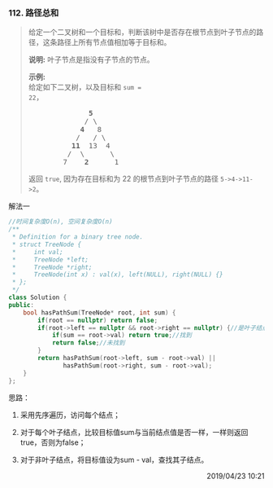 ### 112. 路径总和

> <div
> class="content__2ebE"><p>给定一个二叉树和一个目标和，判断该树中是否存在根节点到叶子节点的路径，这条路径上所有节点值相加等于目标和。</p>
> 
> <p><strong>说明:</strong>&nbsp;叶子节点是指没有子节点的节点。</p>
> 
> <p><strong>示例:</strong>&nbsp;<br> 给定如下二叉树，以及目标和 <code>sum =
> 22</code>，</p>
> 
> <pre>              <strong>5</strong>
>              / \
>             <strong>4 </strong>  8
>            /   / \
>           <strong>11 </strong> 13  4
>          /  \      \
>         7    <strong>2</strong>      1 </pre>
> 
> <p>返回 <code>true</code>, 因为存在目标和为 22 的根节点到叶子节点的路径
> <code>5-&gt;4-&gt;11-&gt;2</code>。</p> </div>

解法一
```cpp
//时间复杂度O(n), 空间复杂度O(n)
/**
 * Definition for a binary tree node.
 * struct TreeNode {
 *     int val;
 *     TreeNode *left;
 *     TreeNode *right;
 *     TreeNode(int x) : val(x), left(NULL), right(NULL) {}
 * };
 */
class Solution {
public:
    bool hasPathSum(TreeNode* root, int sum) { 
        if(root == nullptr) return false;
        if(root->left == nullptr && root->right == nullptr) {//是叶子结点
            if(sum == root->val) return true;//找到
            return false;//未找到
        }
        return hasPathSum(root->left, sum - root->val) ||
               hasPathSum(root->right, sum - root->val);
    }
};
```

思路：
1. 采用先序遍历，访问每个结点；
2. 对于每个叶子结点，比较目标值sum与当前结点值是否一样，一样则返回true，否则为false；
3. 对于非叶子结点，将目标值设为sum - val，查找其子结点。

   <div style="text-align: right">  2019/04/23 10:21 </div>